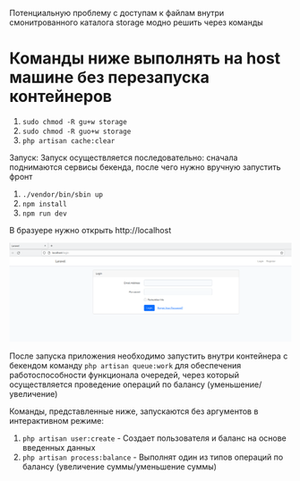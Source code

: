 Потенциальную проблему с доступам к файлам внутри смонитрованного каталога storage модно решить через команды

<h1>Команды ниже выполнять на host машине без перезапуска контейнеров</h1>

1) `sudo chmod -R gu+w storage`
2) `sudo chmod -R guo+w storage`
3) `php artisan cache:clear`

Запуск:
Запуск осуществляется последовательно: сначала поднимаются сервисы бекенда,
после чего нужно вручную запустить фронт
1) `./vendor/bin/sbin up`
2) `npm install`
3) `npm run dev`

В бразуере нужно открыть http://localhost

![img.png](img.png)

После запуска приложения необходимо запустить внутри контейнера с бекендом команду `php artisan queue:work` для обеспечения работоспособности функционала очередей, через который осуществляется проведение 
операций по балансу (уменьшение/увеличение)

Команды, представленные ниже, запускаются без аргументов в интерактивном режиме:
1) `php artisan user:create` - Создает пользователя и баланс на основе введенных данных
2) `php artisan process:balance` - Выполнят один из типов операций по балансу (увеличение суммы/уменьшение суммы)
